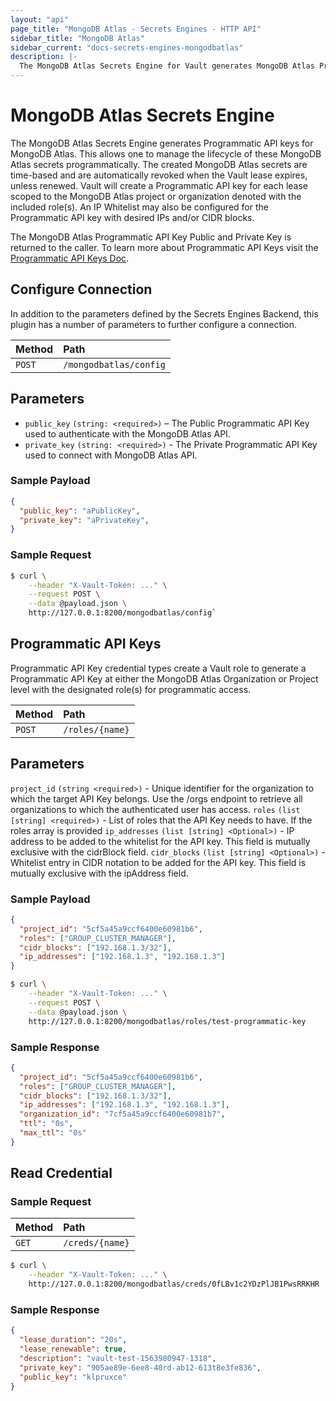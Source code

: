```yaml
---
layout: "api"
page_title: "MongoDB Atlas - Secrets Engines - HTTP API"
sidebar_title: "MongoDB Atlas"
sidebar_current: "docs-secrets-engines-mongodbatlas"
description: |-
  The MongoDB Atlas Secrets Engine for Vault generates MongoDB Atlas Programmatic API Keys dynamically.
---
```


# MongoDB Atlas Secrets Engine

The MongoDB Atlas Secrets Engine generates Programmatic API keys for MongoDB Atlas. This allows one to manage the lifecycle of these MongoDB Atlas secrets programmatically. The created MongoDB Atlas secrets are
time-based and are automatically revoked when the Vault lease expires, unless renewed. Vault will create a Programmatic API key for each lease scoped to the MongoDB Atlas project or organization denoted with the included role(s). An IP Whitelist may also be configured for the Programmatic API key with desired IPs and/or CIDR blocks.

The MongoDB Atlas Programmatic API Key Public and
Private Key is returned to the caller. To learn more about Programmatic API Keys visit the [Programmatic API Keys Doc](https://docs.atlas.mongodb.com/reference/api/apiKeys/).

## Configure Connection

In addition to the parameters defined by the Secrets Engines Backend, this plugin has a number of parameters to further configure a connection.

| Method   | Path                         |
| :--------------------------- | :--------------------- |
| `POST`   | `/mongodbatlas/config`     |


## Parameters

- `public_key` `(string: <required>)` – The Public Programmatic API Key used to authenticate with the MongoDB Atlas API.
- `private_key` `(string: <required>)` - The Private Programmatic API Key used to connect with MongoDB Atlas API.

### Sample Payload

```json
{
  "public_key": "aPublicKey",
  "private_key": "aPrivateKey",
}
```

### Sample Request
```bash
$ curl \
    --header "X-Vault-Token: ..." \
    --request POST \
    --data @payload.json \
    http://127.0.0.1:8200/mongodbatlas/config`
```

## Programmatic API Keys
Programmatic API Key credential types create a Vault role to generate a Programmatic API Key at
either the MongoDB Atlas Organization or Project level with the designated role(s) for programmatic access.

| Method   | Path                         |
| :--------------------------- | :--------------------- |
| `POST`   | `/roles/{name}`     |


## Parameters

`project_id` `(string <required>)` - Unique identifier for the organization to which the target API Key belongs. Use the /orgs endpoint to retrieve all organizations to which the authenticated user has access.
`roles` `(list [string] <required>)` - List of roles that the API Key needs to have. If the roles array is provided
`ip_addresses` `(list [string] <Optional>)` - IP address to be added to the whitelist for the API key. This field is mutually exclusive with the cidrBlock field.
`cidr_blocks` `(list [string] <Optional>)` - Whitelist entry in CIDR notation to be added for the API key. This field is mutually exclusive with the ipAddress field.

### Sample Payload

```json
{
  "project_id": "5cf5a45a9ccf6400e60981b6",
  "roles": ["GROUP_CLUSTER_MANAGER"],
  "cidr_blocks": ["192.168.1.3/32"],
  "ip_addresses": ["192.168.1.3", "192.168.1.3"]
}
```

```bash
$ curl \
    --header "X-Vault-Token: ..." \
    --request POST \
    --data @payload.json \
    http://127.0.0.1:8200/mongodbatlas/roles/test-programmatic-key
```

### Sample Response
```json
{
  "project_id": "5cf5a45a9ccf6400e60981b6",
  "roles": ["GROUP_CLUSTER_MANAGER"],
  "cidr_blocks": ["192.168.1.3/32"],
  "ip_addresses": ["192.168.1.3", "192.168.1.3"],
  "organization_id": "7cf5a45a9ccf6400e60981b7",
  "ttl": "0s",
  "max_ttl": "0s"
}
```

## Read Credential

### Sample Request

| Method   | Path                         |
| :--------------------------- | :--------------------- |
| `GET`   | `/creds/{name}`     |

```bash
$ curl \
    --header "X-Vault-Token: ..." \
    http://127.0.0.1:8200/mongodbatlas/creds/0fLBv1c2YDzPlJB1PwsRRKHR
```

### Sample Response
```json
{
  "lease_duration": "20s",
  "lease_renewable": true,
  "description": "vault-test-1563980947-1318",
  "private_key": "905ae89e-6ee8-40rd-ab12-613t8e3fe836",
  "public_key": "klpruxce"
}
```